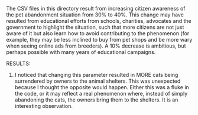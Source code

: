 The CSV files in this directory result from increasing citizen awareness of the pet abandonment situation from 30% to 40%.
This change may have resulted from educational efforts from schools, charities, advocates and the government to highlight the situation, such that more citizens are not just aware of it but also learn how to avoid contributing to the phenomenon (for example, they may be less inclined to buy from pet shops and be more wary when seeing online ads from breeders).
A 10% decrease is ambitious, but perhaps possible with many years of educational campaigns.

RESULTS:
1) I noticed that changing this parameter resulted in MORE cats being surrendered by owners to the animal shelters. This was unexpected because I thought the opposite would happen. Either this was a fluke in the code, or it may reflect a real phenomenon where, instead of simply abandoning the cats, the owners bring them to the shelters. It is an interesting observation.
